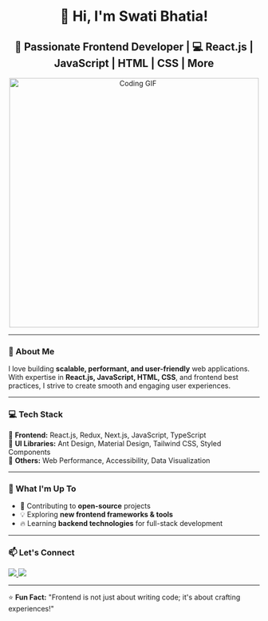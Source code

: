<h1 align="center">👋 Hi, I'm Swati Bhatia!</h1>
<h2 align="center">🚀 Passionate Frontend Developer | 💻 React.js | JavaScript | HTML | CSS | More</h2>

<p align="center">
  <img src="https://miro.medium.com/v2/resize:fit:1100/format:webp/0*F4t8-xz-b98ZcvEH.gif" width="500" alt="Coding GIF">
</p>

---

### 🚀 About Me  
I love building **scalable, performant, and user-friendly** web applications. With expertise in **React.js, JavaScript, HTML, CSS**, and frontend best practices, I strive to create smooth and engaging user experiences.  

---

### 💻 Tech Stack  
🔹 **Frontend:** React.js, Redux, Next.js, JavaScript, TypeScript  
🔹 **UI Libraries:** Ant Design, Material Design, Tailwind CSS, Styled Components  
🔹 **Others:** Web Performance, Accessibility, Data Visualization  

---

### 🌱 What I'm Up To  
- 🚀 Contributing to **open-source** projects  
- 💡 Exploring **new frontend frameworks & tools**  
- 🔥 Learning **backend technologies** for full-stack development  

---

### 📫 Let's Connect  
<a href="https://www.linkedin.com/in/swatibhatia18/" target="_blank">
  <img src="https://img.shields.io/badge/LinkedIn-%230A66C2.svg?style=for-the-badge&logo=linkedin&logoColor=white">
</a>
<a href="https://github.com/SwatiBhatia18" target="_blank">
  <img src="https://img.shields.io/badge/GitHub-%23121011.svg?style=for-the-badge&logo=github&logoColor=white">
</a>

---

⭐ **Fun Fact:** "Frontend is not just about writing code; it's about crafting experiences!"  
